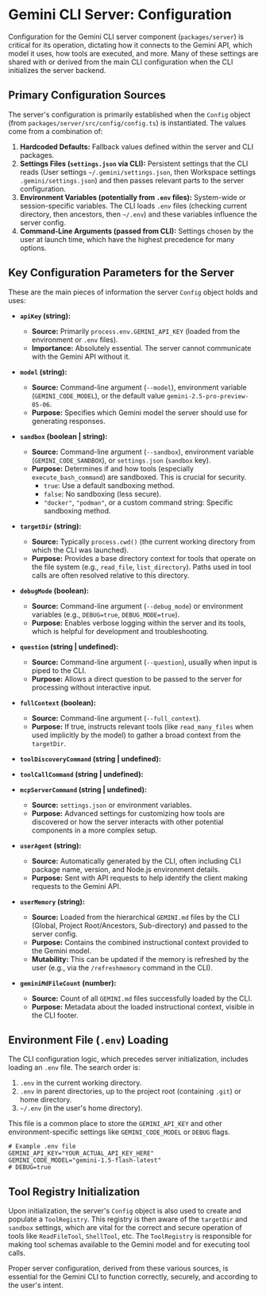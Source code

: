 # Gemini CLI Server: Configuration

Configuration for the Gemini CLI server component (`packages/server`) is critical for its operation, dictating how it connects to the Gemini API, which model it uses, how tools are executed, and more. Many of these settings are shared with or derived from the main CLI configuration when the CLI initializes the server backend.

## Primary Configuration Sources

The server's configuration is primarily established when the `Config` object (from `packages/server/src/config/config.ts`) is instantiated. The values come from a combination of:

1.  **Hardcoded Defaults:** Fallback values defined within the server and CLI packages.
2.  **Settings Files (`settings.json` via CLI):** Persistent settings that the CLI reads (User settings `~/.gemini/settings.json`, then Workspace settings `.gemini/settings.json`) and then passes relevant parts to the server configuration.
3.  **Environment Variables (potentially from `.env` files):** System-wide or session-specific variables. The CLI loads `.env` files (checking current directory, then ancestors, then `~/.env`) and these variables influence the server config.
4.  **Command-Line Arguments (passed from CLI):** Settings chosen by the user at launch time, which have the highest precedence for many options.

## Key Configuration Parameters for the Server

These are the main pieces of information the server `Config` object holds and uses:

*   **`apiKey` (string):**
    *   **Source:** Primarily `process.env.GEMINI_API_KEY` (loaded from the environment or `.env` files).
    *   **Importance:** Absolutely essential. The server cannot communicate with the Gemini API without it.

*   **`model` (string):**
    *   **Source:** Command-line argument (`--model`), environment variable (`GEMINI_CODE_MODEL`), or the default value `gemini-2.5-pro-preview-05-06`.
    *   **Purpose:** Specifies which Gemini model the server should use for generating responses.

*   **`sandbox` (boolean | string):**
    *   **Source:** Command-line argument (`--sandbox`), environment variable (`GEMINI_CODE_SANDBOX`), or `settings.json` (`sandbox` key).
    *   **Purpose:** Determines if and how tools (especially `execute_bash_command`) are sandboxed. This is crucial for security.
        *   `true`: Use a default sandboxing method.
        *   `false`: No sandboxing (less secure).
        *   `"docker"`, `"podman"`, or a custom command string: Specific sandboxing method.

*   **`targetDir` (string):**
    *   **Source:** Typically `process.cwd()` (the current working directory from which the CLI was launched).
    *   **Purpose:** Provides a base directory context for tools that operate on the file system (e.g., `read_file`, `list_directory`). Paths used in tool calls are often resolved relative to this directory.

*   **`debugMode` (boolean):**
    *   **Source:** Command-line argument (`--debug_mode`) or environment variables (e.g., `DEBUG=true`, `DEBUG_MODE=true`).
    *   **Purpose:** Enables verbose logging within the server and its tools, which is helpful for development and troubleshooting.

*   **`question` (string | undefined):**
    *   **Source:** Command-line argument (`--question`), usually when input is piped to the CLI.
    *   **Purpose:** Allows a direct question to be passed to the server for processing without interactive input.

*   **`fullContext` (boolean):**
    *   **Source:** Command-line argument (`--full_context`).
    *   **Purpose:** If true, instructs relevant tools (like `read_many_files` when used implicitly by the model) to gather a broad context from the `targetDir`.

*   **`toolDiscoveryCommand` (string | undefined):**
*   **`toolCallCommand` (string | undefined):**
*   **`mcpServerCommand` (string | undefined):**
    *   **Source:** `settings.json` or environment variables.
    *   **Purpose:** Advanced settings for customizing how tools are discovered or how the server interacts with other potential components in a more complex setup.

*   **`userAgent` (string):**
    *   **Source:** Automatically generated by the CLI, often including CLI package name, version, and Node.js environment details.
    *   **Purpose:** Sent with API requests to help identify the client making requests to the Gemini API.

*   **`userMemory` (string):**
    *   **Source:** Loaded from the hierarchical `GEMINI.md` files by the CLI (Global, Project Root/Ancestors, Sub-directory) and passed to the server config.
    *   **Purpose:** Contains the combined instructional context provided to the Gemini model.
    *   **Mutability:** This can be updated if the memory is refreshed by the user (e.g., via the `/refreshmemory` command in the CLI).

*   **`geminiMdFileCount` (number):**
    *   **Source:** Count of all `GEMINI.md` files successfully loaded by the CLI.
    *   **Purpose:** Metadata about the loaded instructional context, visible in the CLI footer.

## Environment File (`.env`) Loading

The CLI configuration logic, which precedes server initialization, includes loading an `.env` file. The search order is:
1.  `.env` in the current working directory.
2.  `.env` in parent directories, up to the project root (containing `.git`) or home directory.
3.  `~/.env` (in the user's home directory).

This file is a common place to store the `GEMINI_API_KEY` and other environment-specific settings like `GEMINI_CODE_MODEL` or `DEBUG` flags.

```
# Example .env file
GEMINI_API_KEY="YOUR_ACTUAL_API_KEY_HERE"
GEMINI_CODE_MODEL="gemini-1.5-flash-latest"
# DEBUG=true
```

## Tool Registry Initialization

Upon initialization, the server's `Config` object is also used to create and populate a `ToolRegistry`. This registry is then aware of the `targetDir` and `sandbox` settings, which are vital for the correct and secure operation of tools like `ReadFileTool`, `ShellTool`, etc. The `ToolRegistry` is responsible for making tool schemas available to the Gemini model and for executing tool calls.

Proper server configuration, derived from these various sources, is essential for the Gemini CLI to function correctly, securely, and according to the user's intent.
